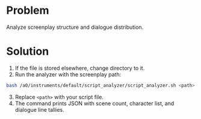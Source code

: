 # Problem
Analyze screenplay structure and dialogue distribution.

# Solution
1. If the file is stored elsewhere, change directory to it.
2. Run the analyzer with the screenplay path:

```bash
bash /a0/instruments/default/script_analyzer/script_analyzer.sh <path>
```

3. Replace `<path>` with your script file.
4. The command prints JSON with scene count, character list, and dialogue line tallies.
